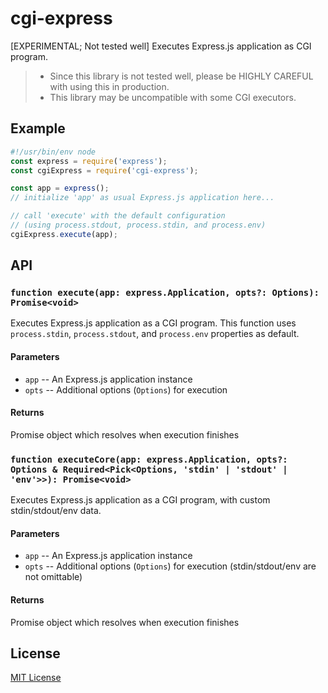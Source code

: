 # cgi-express

\[EXPERIMENTAL; Not tested well\] Executes Express.js application as CGI program.

> - Since this library is not tested well, please be HIGHLY CAREFUL with using this in production.
> - This library may be uncompatible with some CGI executors.

## Example

```js
#!/usr/bin/env node
const express = require('express');
const cgiExpress = require('cgi-express');

const app = express();
// initialize 'app' as usual Express.js application here...

// call 'execute' with the default configuration
// (using process.stdout, process.stdin, and process.env)
cgiExpress.execute(app);
```

## API

### `function execute(app: express.Application, opts?: Options): Promise<void>`

Executes Express.js application as a CGI program. This function uses `process.stdin`,
`process.stdout`, and `process.env` properties as default.

#### Parameters

- `app` -- An Express.js application instance
- `opts` -- Additional options (`Options`) for execution

#### Returns

Promise object which resolves when execution finishes

### `function executeCore(app: express.Application, opts?: Options & Required<Pick<Options, 'stdin' | 'stdout' | 'env'>>): Promise<void>`

Executes Express.js application as a CGI program, with custom stdin/stdout/env data.

#### Parameters

- `app` -- An Express.js application instance
- `opts` -- Additional options (`Options`) for execution (stdin/stdout/env are not omittable)

#### Returns

Promise object which resolves when execution finishes

## License

[MIT License](./LICENSE)
